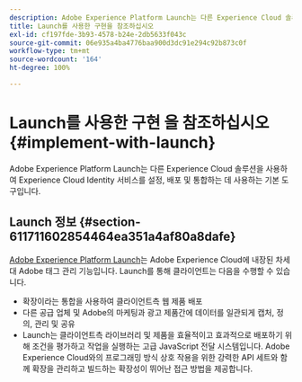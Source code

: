 ```yaml
---
description: Adobe Experience Platform Launch는 다른 Experience Cloud 솔루션을 사용하여 Experience Cloud Identity 서비스를 설정, 배포 및 통합하는 데 사용하는 기본 도구입니다.
title: Launch를 사용한 구현을 참조하십시오
exl-id: cf197fde-3b93-4578-b24e-2db5633f043c
source-git-commit: 06e935a4ba4776baa900d3dc91e294c92b873c0f
workflow-type: tm+mt
source-wordcount: '164'
ht-degree: 100%

---
```


# Launch를 사용한 구현 을 참조하십시오 {#implement-with-launch}

Adobe Experience Platform Launch는 다른 Experience Cloud 솔루션을 사용하여 Experience Cloud Identity 서비스를 설정, 배포 및 통합하는 데 사용하는 기본 도구입니다.

## Launch 정보 {#section-611711602854464ea351a4af80a8dafe}

[Adobe Experience Platform Launch](https://experienceleague.adobe.com/docs/launch/using/home.html)는 Adobe Experience Cloud에 내장된 차세대 Adobe 태그 관리 기능입니다. Launch를 통해 클라이언트는 다음을 수행할 수 있습니다.

* 확장이라는 통합을 사용하여 클라이언트측 웹 제품 배포
* 다른 공급 업체 및 Adobe의 마케팅과 광고 제품간에 데이터를 일관되게 캡처, 정의, 관리 및 공유
* Launch는 클라이언트측 라이브러리 및 제품을 효율적이고 효과적으로 배포하기 위해 조건을 평가하고 작업을 실행하는 고급 JavaScript 전달 시스템입니다. Adobe Experience Cloud와의 프로그래밍 방식 상호 작용을 위한 강력한 API 세트와 함께 확장을 관리하고 빌드하는 확장성이 뛰어난 접근 방법을 제공합니다.
